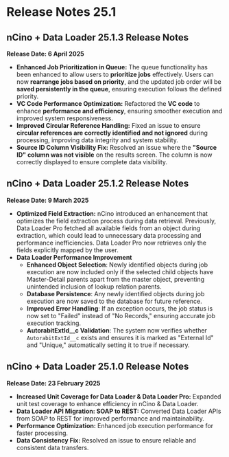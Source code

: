 # Release Notes 25.1

## **nCino + Data Loader 25.1.3 Release Notes**

**Release Date: 6 April 2025**

* **Enhanced Job Prioritization in Queue:** The queue functionality has been enhanced to allow users to **prioritize jobs** effectively. Users can now **rearrange jobs based on priority**, and the updated job order will be **saved persistently in the queue**, ensuring execution follows the defined priority.
* **VC Code Performance Optimization:** Refactored the **VC code** to enhance **performance and efficiency**, ensuring smoother execution and improved system responsiveness.
* **Improved Circular Reference Handling:** Fixed an issue to ensure **circular references are correctly identified and not ignored** during processing, improving data integrity and system stability.
* **Source ID Column Visibility Fix:** Resolved an issue where the **"Source ID" column was not visible** on the results screen. The column is now correctly displayed to ensure complete data visibility.

## nCino + Data Loader 25.1.2 Release Notes

**Release Date: 9 March 2025**

* **Optimized Field Extraction:** nCino introduced an enhancement that optimizes the field extraction process during data retrieval. Previously, Data Loader Pro fetched all available fields from an object during extraction, which could lead to unnecessary data processing and performance inefficiencies. Data Loader Pro now retrieves only the fields explicitly mapped by the user.
* **Data Loader Performance Improvement**
  * **Enhanced Object Selection**: Newly identified objects during job execution are now included only if the selected child objects have Master-Detail parents apart from the master object, preventing unintended inclusion of lookup relation parents.
  * **Database Persistence**: Any newly identified objects during job execution are now saved to the database for future reference.
  * **Improved Error Handling**: If an exception occurs, the job status is now set to "Failed" instead of "No Records," ensuring accurate job execution tracking.
  * **AutorabitExtId\_\_c Validation**: The system now verifies whether `AutorabitExtId__c` exists and ensures it is marked as "External Id" and "Unique," automatically setting it to true if necessary.

## nCino + Data Loader 25.1.0 Release Notes

**Release Date: 23 February 2025**

* **Increased Unit Coverage for Data Loader & Data Loader Pro:** Expanded unit test coverage to enhance efficiency in nCino & Data Loader.
* **Data Loader API Migration: SOAP to REST:** Converted Data Loader APIs from SOAP to REST for improved performance and maintainability.
* **Performance Optimization:** Enhanced job execution performance for faster processing.
* **Data Consistency Fix:** Resolved an issue to ensure reliable and consistent data transfers.
